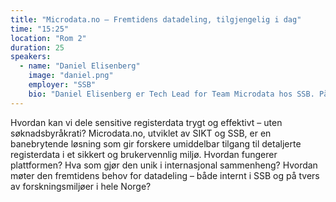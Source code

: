 ```yaml
---
title: "Microdata.no – Fremtidens datadeling, tilgjengelig i dag"
time: "15:25"
location: "Rom 2"
duration: 25
speakers:
  - name: "Daniel Elisenberg"
    image: "daniel.png"
    employer: "SSB"
    bio: "Daniel Elisenberg er Tech Lead for Team Microdata hos SSB. På dagtid deler han entusiastisk data og utvikler microdata.no med Python og TypeScript. På kveldstid er han en klassisk, hverdagslig nerd – snik-koder litt i Rust, justerer stadig på keyboard-konfigurasjonen sin og prøver å få seg litt frisk luft."
---
```


Hvordan kan vi dele sensitive registerdata trygt og effektivt – uten søknadsbyråkrati? Microdata.no, utviklet av SIKT og SSB, er en banebrytende løsning som gir forskere umiddelbar tilgang til detaljerte registerdata i et sikkert og brukervennlig miljø. Hvordan fungerer plattformen? Hva som gjør den unik i internasjonal sammenheng? Hvordan møter den fremtidens behov for datadeling – både internt i SSB og på tvers av forskningsmiljøer i hele Norge?
